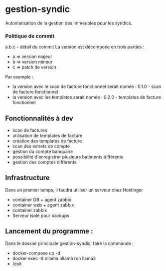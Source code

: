 # gestion-syndic
Automatisation de la gestion des immeubles pour les syndics.

### Politique de commit
a.b.c - détail du commit
La version est décompoée en trois parties :
- a => version majeur
- b => version mineur
- c => patch de version

Par exemple :
- la version avec le scan de facture fonctionnel serait nomée : 0.1.0 - scan de facture fonctionnel
- la version avec les templates serait nomée : 0.2.0 - templates de facture fonctionnel

## Fonctionnalités à dev
- scan de factures
- utilisation de templates de facture
- création des templates de facture
- scan des extrets de compte
- gestion du compte banquaire
- possibilité d'enregistrer plusieurs batiments différents
- gestion des comptes différents

## Infrastructure
Dans un premier temps, il faudra utiliser un serveur chez Hostinger
- container DB + agent zabbix
- container web + agent zabbix
- container zabbix
- Serveur isolé pour backups

## Lancement du programme : 
Dans le dossier principale gestion-syndic, faire la commande : 
- docker-compose up -d
- docker exec -it ollama ollama run llama3
- /exit

